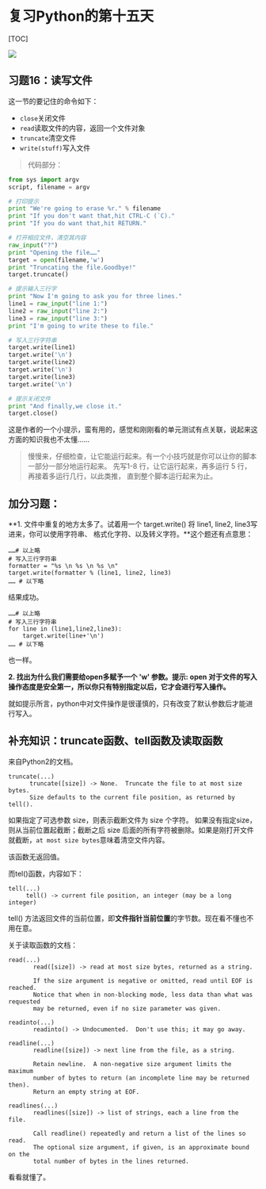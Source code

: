 # 复习Python的第十五天

[TOC]


![](http://img0.imgtn.bdimg.com/it/u=1554546114,101168088&fm=27&gp=0.jpg)

## 习题16：读写文件

这一节的要记住的命令如下：

- `close`关闭文件
- `read`读取文件的内容，返回一个文件对象
- `truncate`清空文件
- `write(stuff)`写入文件

> 代码部分：
```python
from sys import argv
script, filename = argv

# 打印提示
print "We're going to erase %r." % filename 
print "If you don't want that,hit CTRL-C (`C)." 
print "If you do want that,hit RETURN." 

# 打开相应文件，清空其内容
raw_input("?")
print "Opening the file……" 
target = open(filename,'w')
print "Truncating the file.Goodbye!" 
target.truncate()

# 提示输入三行字
print "Now I'm going to ask you for three lines." 
line1 = raw_input("line 1:")
line2 = raw_input("line 2:")
line3 = raw_input("line 3:")
print "I'm going to write these to file." 

# 写入三行字符串
target.write(line1)
target.write('\n')
target.write(line2)
target.write('\n')
target.write(line3)
target.write('\n')

# 提示关闭文件
print "And finally,we close it." 
target.close()
```
这是作者的一个小提示，蛮有用的，感觉和刚刚看的单元测试有点关联，说起来这方面的知识我也不太懂……
> 慢慢来，仔细检查，让它能运行起来。有一个小技巧就是你可以让你的脚本一部分一部分地运行起来。 先写1-8 行，让它运行起来，再多运行 5 行，再接着多运行几行，以此类推， 直到整个脚本运行起来为止。

## 加分习题：
**1. 文件中重复的地方太多了。试着用一个 target.write() 将 line1, line2, line3写进来，你可以使用字符串、 格式化字符、以及转义字符。**这个题还有点意思：
```python2
……# 以上略
# 写入三行字符串
formatter = "%s \n %s \n %s \n"
target.write(formatter % (line1, line2, line3)
…… # 以下略
```
结果成功。
```python2
……# 以上略
# 写入三行字符串
for line in (line1,line2,line3):
    target.write(line+'\n')
…… # 以下略    
```
也一样。

**2. 找出为什么我们需要给open多赋予一个 'w' 参数。提示: open 对于文件的写入操作态度是安全第一，所以你只有特别指定以后，它才会进行写入操作。**

就如提示所言，python中对文件操作是很谨慎的，只有改变了默认参数后才能进行写入。

## 补充知识：truncate函数、tell函数及读取函数
来自Python2的文档。
```python2
truncate(...)
      truncate([size]) -> None.  Truncate the file to at most size bytes.
	  Size defaults to the current file position, as returned by tell().
```
如果指定了可选参数 size，则表示截断文件为 size 个字符。 如果没有指定size，则从当前位置起截断；截断之后 size 后面的所有字符被删除。如果是刚打开文件就截断，`at most size bytes`意味着清空文件内容。

该函数无返回值。

而tel()函数，内容如下：
```python2
tell(...)
     tell() -> current file position, an integer (may be a long integer)
```

tell() 方法返回文件的当前位置，即**文件指针当前位置**的字节数。现在看不懂也不用在意。

关于读取函数的文档：
```python2
read(...)
       read([size]) -> read at most size bytes, returned as a string.
 
       If the size argument is negative or omitted, read until EOF is reached.
       Notice that when in non-blocking mode, less data than what was requested
       may be returned, even if no size parameter was given.
 
readinto(...)
       readinto() -> Undocumented.  Don't use this; it may go away.
 
readline(...)
       readline([size]) -> next line from the file, as a string.
 
       Retain newline.  A non-negative size argument limits the maximum
       number of bytes to return (an incomplete line may be returned then).
       Return an empty string at EOF.
 
readlines(...)
       readlines([size]) -> list of strings, each a line from the file.
 
       Call readline() repeatedly and return a list of the lines so read.
       The optional size argument, if given, is an approximate bound on the
       total number of bytes in the lines returned.
```
看看就懂了。

 
